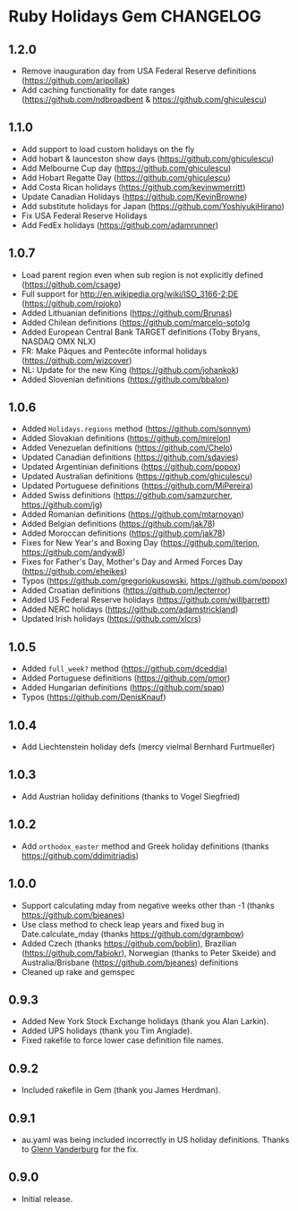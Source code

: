 # Ruby Holidays Gem CHANGELOG

## 1.2.0

* Remove inauguration day from USA Federal Reserve definitions (https://github.com/aripollak)
* Add caching functionality for date ranges (https://github.com/ndbroadbent & https://github.com/ghiculescu)

## 1.1.0

* Add support to load custom holidays on the fly
* Add hobart & launceston show days (https://github.com/ghiculescu)
* Add Melbourne Cup day (https://github.com/ghiculescu)
* Add Hobart Regatte Day (https://github.com/ghiculescu)
* Add Costa Rican holidays (https://github.com/kevinwmerritt)
* Update Canadian Holidays (https://github.com/KevinBrowne)
* Add substitute holidays for Japan (https://github.com/YoshiyukiHirano)
* Fix USA Federal Reserve Holidays
* Add FedEx holidays (https://github.com/adamrunner)

## 1.0.7

* Load parent region even when sub region is not explicitly defined (https://github.com/csage)
* Full support for http://en.wikipedia.org/wiki/ISO_3166-2:DE (https://github.com/rojoko)
* Added Lithuanian definitions (https://github.com/Brunas)
* Added Chilean definitions (https://github.com/marcelo-soto)g
* Added European Central Bank TARGET definitions (Toby Bryans, NASDAQ OMX NLX)
* FR: Make Pâques and Pentecôte informal holidays (https://github.com/wizcover)
* NL: Update for the new King (https://github.com/johankok)
* Added Slovenian definitions (https://github.com/bbalon)

## 1.0.6

* Added `Holidays.regions` method (https://github.com/sonnym)
* Added Slovakian definitions (https://github.com/mirelon)
* Added Venezuelan definitions (https://github.com/Chelo)
* Updated Canadian definitions (https://github.com/sdavies)
* Updated Argentinian definitions (https://github.com/popox)
* Updated Australian definitions (https://github.com/ghiculescu)
* Updated Portuguese definitions (https://github.com/MiPereira)
* Added Swiss definitions (https://github.com/samzurcher, https://github.com/jg)
* Added Romanian definitions (https://github.com/mtarnovan)
* Added Belgian definitions (https://github.com/jak78)
* Added Moroccan definitions (https://github.com/jak78)
* Fixes for New Year's and Boxing Day (https://github.com/iterion, https://github.com/andyw8)
* Fixes for Father's Day, Mother's Day and Armed Forces Day (https://github.com/eheikes)
* Typos (https://github.com/gregoriokusowski, https://github.com/popox)
* Added Croatian definitions (https://github.com/lecterror)
* Added US Federal Reserve holidays (https://github.com/willbarrett)
* Added NERC holidays (https://github.com/adamstrickland)
* Updated Irish holidays (https://github.com/xlcrs)

## 1.0.5

* Added `full_week?` method (https://github.com/dceddia)
* Added Portuguese definitions (https://github.com/pmor)
* Added Hungarian definitions (https://github.com/spap)
* Typos (https://github.com/DenisKnauf)

## 1.0.4

* Add Liechtenstein holiday defs (mercy vielmal Bernhard Furtmueller)

## 1.0.3

* Add Austrian holiday definitions (thanks to Vogel Siegfried)

## 1.0.2

* Add `orthodox_easter` method and Greek holiday definitions (thanks https://github.com/ddimitriadis)

## 1.0.0

* Support calculating mday from negative weeks other than -1 (thanks https://github.com/bjeanes)
* Use class method to check leap years and fixed bug in Date.calculate_mday (thanks https://github.com/dgrambow)
* Added Czech (thanks https://github.com/boblin), Brazilian (https://github.com/fabiokr), Norwegian (thanks to Peter Skeide) and Australia/Brisbane (https://github.com/bjeanes) definitions
* Cleaned up rake and gemspec

## 0.9.3

* Added New York Stock Exchange holidays (thank you Alan Larkin).
* Added UPS holidays (thank you Tim Anglade).
* Fixed rakefile to force lower case definition file names.

## 0.9.2

* Included rakefile in Gem (thank you James Herdman).

## 0.9.1

* au.yaml was being included incorrectly in US holiday definitions. Thanks to [Glenn Vanderburg](http://vanderburg.org/) for the fix.

## 0.9.0

* Initial release.
